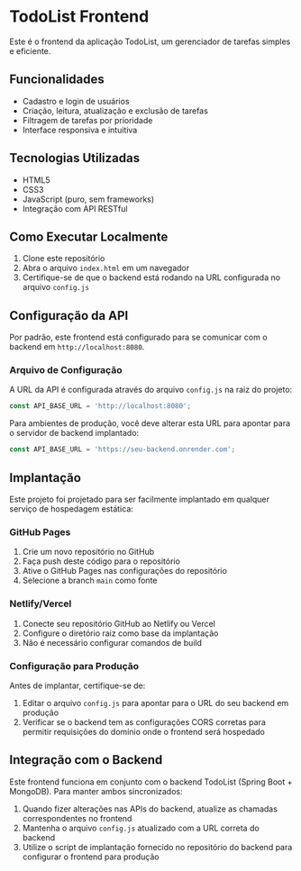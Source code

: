 # TodoList Frontend

Este é o frontend da aplicação TodoList, um gerenciador de tarefas simples e eficiente.

## Funcionalidades

-  Cadastro e login de usuários
-  Criação, leitura, atualização e exclusão de tarefas
-  Filtragem de tarefas por prioridade
-  Interface responsiva e intuitiva

## Tecnologias Utilizadas

-  HTML5
-  CSS3
-  JavaScript (puro, sem frameworks)
-  Integração com API RESTful

## Como Executar Localmente

1. Clone este repositório
2. Abra o arquivo `index.html` em um navegador
3. Certifique-se de que o backend está rodando na URL configurada no arquivo `config.js`

## Configuração da API

Por padrão, este frontend está configurado para se comunicar com o backend em `http://localhost:8080`.

### Arquivo de Configuração

A URL da API é configurada através do arquivo `config.js` na raiz do projeto:

```javascript
const API_BASE_URL = 'http://localhost:8080';
```

Para ambientes de produção, você deve alterar esta URL para apontar para o servidor de backend implantado:

```javascript
const API_BASE_URL = 'https://seu-backend.onrender.com';
```

## Implantação

Este projeto foi projetado para ser facilmente implantado em qualquer serviço de hospedagem estática:

### GitHub Pages

1. Crie um novo repositório no GitHub
2. Faça push deste código para o repositório
3. Ative o GitHub Pages nas configurações do repositório
4. Selecione a branch `main` como fonte

### Netlify/Vercel

1. Conecte seu repositório GitHub ao Netlify ou Vercel
2. Configure o diretório raiz como base da implantação
3. Não é necessário configurar comandos de build

### Configuração para Produção

Antes de implantar, certifique-se de:

1. Editar o arquivo `config.js` para apontar para o URL do seu backend em produção
2. Verificar se o backend tem as configurações CORS corretas para permitir requisições do domínio onde o frontend será hospedado

## Integração com o Backend

Este frontend funciona em conjunto com o backend TodoList (Spring Boot + MongoDB). Para manter ambos sincronizados:

1. Quando fizer alterações nas APIs do backend, atualize as chamadas correspondentes no frontend
2. Mantenha o arquivo `config.js` atualizado com a URL correta do backend
3. Utilize o script de implantação fornecido no repositório do backend para configurar o frontend para produção
